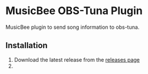 # MusicBee OBS-Tuna Plugin

MusicBee plugin to send song information to obs-tuna.

## Installation

1. Download the latest release from the [releases page]([https](https://github.com/SiskSjet/MusicBee-OBS-Tuna/releases))
2. 